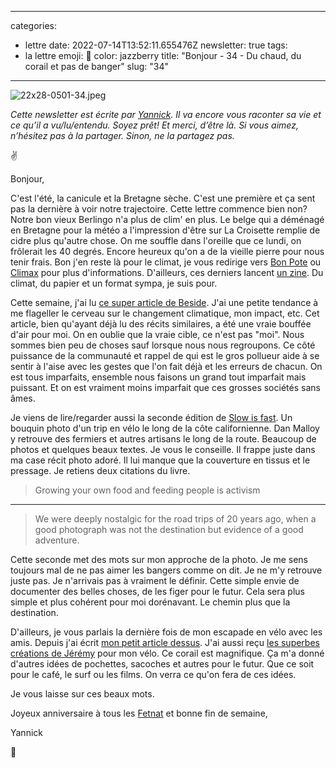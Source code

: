 
---
categories:
- lettre
date: 2022-07-14T13:52:11.655476Z
newsletter: true
tags:
- la lettre
emoji: 💌
color: jazzberry
title: "Bonjour - 34 - Du chaud, du corail et pas de banger"
slug: "34"
---
![22x28-0501-34.jpeg](https://buttondown.s3.amazonaws.com/images/f2bf6f7f-dac4-4950-a77a-d057e0846cfe.jpeg)

*Cette newsletter est écrite par [Yannick](https://yannickschutz.com). Il va encore vous raconter sa vie et ce qu’il a vu/lu/entendu. Soyez prêt! Et merci, d’être là. Si vous aimez, n’hésitez pas à la partager. Sinon, ne la partagez pas.*

✌

Bonjour,

C'est l'été, la canicule et la Bretagne sèche. C'est une première et ça sent pas la dernière à voir notre trajectoire. Cette lettre commence bien non? Notre bon vieux Berlingo n'a plus de clim' en plus. Le belge qui a déménagé en Bretagne pour la météo a l'impression d'être sur La Croisette remplie de cidre plus qu'autre chose. On me souffle dans l'oreille que ce lundi, on frôlerait les 40 degrés. Encore heureux qu'on a de la vieille pierre pour nous tenir frais. Bon j'en reste là pour le climat, je vous redirige vers [Bon Pote](https://bonpote.com) ou [Climax](https://www.climaxnewsletter.fr/articles/) pour plus d'informations. D'ailleurs, ces derniers lancent [un zine](https://www.climaxnewsletter.fr/climax-fanzine/). Du climat, du papier et un format sympa, je suis pour.

Cette semaine, j'ai lu [ce super article de Beside](https://beside.media/fr/nouveaux-recits/responsabilite-changements-climatiques/). J'ai une petite tendance à me flageller le cerveau sur le changement climatique, mon impact, etc. Cet article, bien qu'ayant déjà lu des récits similaires, a été une vraie bouffée d'air pour moi. On en oublie que la vraie cible, ce n'est pas "moi". Nous sommes bien peu de choses sauf lorsque nous nous regroupons. Ce côté puissance de la communauté et rappel de qui est le gros pollueur aide à se sentir à l'aise avec les gestes que l'on fait déjà et les erreurs de chacun. On est tous imparfaits, ensemble nous faisons un grand tout imparfait mais puissant. Et on est vraiment moins imparfait que ces grosses sociétés sans âmes.

Je viens de lire/regarder aussi la seconde édition de [Slow is fast](https://eu.patagonia.com/fr/fr/product/slow-is-fast%3A-on-the-road-at-home-second-edition-by-dan-malloy%2C-kanoa-zimmerman-and-kellen-keene-paperback-book/BK721.html). Un bouquin photo d'un trip en vélo le long de la côte californienne. Dan Malloy y retrouve des fermiers et autres artisans le long de la route. Beaucoup de photos et quelques beaux textes. Je vous le conseille. Il frappe juste dans ma case récit photo adoré. Il lui manque que la couverture en tissus et le pressage. Je retiens deux citations du livre.

> Growing your own food and feeding people is activism

---

> We were deeply nostalgic for the road trips of 20 years ago, when a good photograph was not the destination but evidence of a good adventure.

Cette seconde met des mots sur mon approche de la photo. Je me sens toujours mal de ne pas aimer les bangers comme on dit. Je ne m'y retrouve juste pas. Je n'arrivais pas à vraiment le définir. Cette simple envie de documenter des belles choses, de les figer pour le futur. Cela sera plus simple et plus cohérent pour moi dorénavant. Le chemin plus que la destination.

D'ailleurs, je vous parlais la dernière fois de mon escapade en vélo avec les amis. Depuis j'ai écrit [mon petit article dessus](https://yannickschutz.com/breizhpacking/). J'ai aussi reçu [les superbes créations de Jérémy](https://www.instagram.com/p/Cfb5ZYDgp6G/) pour mon vélo. Ce corail est magnifique. Ça m'a donné d'autres idées de pochettes, sacoches et autres pour le futur. Que ce soit pour le café, le surf ou les films. On verra ce qu'on fera de ces idées.

Je vous laisse sur ces beaux mots.

Joyeux anniversaire à tous les [Fetnat](https://fr.wiktionary.org/wiki/Fetnat) et bonne fin de semaine,

Yannick

💌
